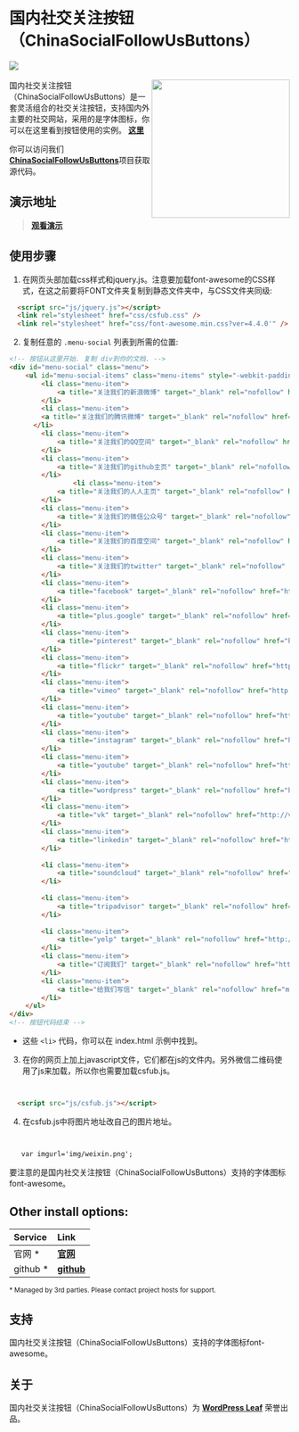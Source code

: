 # 国内社交关注按钮（ChinaSocialFollowUsButtons）
[![](http://www.wordpressleaf.com/logo.png)](http://www.wordpressleaf.com/)
<br/><br/> 
<a href="http://www.wordpressleaf.com/2016_24.html"><img align="right" src="http://kurtnoble.com/labs/rrssb/media/rrssb-preview.png" width="248" height="auto"/></a>
国内社交关注按钮（ChinaSocialFollowUsButtons）是一套灵活组合的社交关注按钮，支持国内外主要的社交网站，采用的是字体图标，你可以在这里看到按钮使用的实例。 [**这里**](http://www.wordpressleaf.com) 



你可以访问我们[**ChinaSocialFollowUsButtons**](https://github.com/yehaicao/ChinaSocialFollowUsButtons)项目获取源代码。





## 演示地址
> [**观看演示**](http://www.wordpressleaf.com/)

## 使用步骤
1) 在网页头部加载css样式和jquery.js。注意要加载font-awesome的CSS样式，在这之前要将FONT文件夹复制到静态文件夹中，与CSS文件夹同级:

```html
  <script src="js/jquery.js"></script>
  <link rel="stylesheet" href="css/csfub.css" />
  <link rel="stylesheet" href="css/font-awesome.min.css?ver=4.4.0'" />


```

2) 复制任意的 `.menu-social` 列表到所需的位置:

```html
<!-- 按钮从这里开始. 复制 div到你的文档. -->
<div id="menu-social" class="menu">
	<ul id="menu-social-items" class="menu-items" style="-webkit-padding-start: 0px;">
		<li class="menu-item">
			<a title="关注我们的新浪微博" target="_blank" rel="nofollow" href="http://weibo.com"><span class="screen-reader-text">新浪微博</span></a>
		</li>
		<li class="menu-item">
	    <a title="关注我们的腾讯微博" target="_blank" rel="nofollow" href="http://t.qq.com"><span class="screen-reader-text">腾讯微博</span></a>
	  </li>
		<li class="menu-item">
			<a title="关注我们的QQ空间" target="_blank" rel="nofollow" href="http://qzone.qq.com"><span class="screen-reader-text">QQ空间</span></a>
		</li>
		<li class="menu-item">
			<a title="关注我们的github主页" target="_blank" rel="nofollow" href="https://github.com/yehaicao/"><span class="screen-reader-text">github</span></a>
		</li>
				<li class="menu-item">
			<a title="关注我们的人人主页" target="_blank" rel="nofollow" href="https://zhan.renren.com/"><span class="screen-reader-text">github</span></a>
		</li>
		<li class="menu-item">
			<a title="关注我们的微信公众号" target="_blank" rel="nofollow" href="http://wx.qq.com"><span class="screen-reader-text">微信公众号</span></a>
		</li>
		<li class="menu-item">
			<a title="关注我们的百度空间" target="_blank" rel="nofollow" href="http://www.baidu.com"><span class="screen-reader-text">百度</span></a>
		</li>
		<li class="menu-item">
			<a title="关注我们的twitter" target="_blank" rel="nofollow" href="http://twitter.com"><span class="screen-reader-text">twitter</span></a>
		</li>
		<li class="menu-item">
			<a title="facebook" target="_blank" rel="nofollow" href="http://facebook.com"><span class="screen-reader-text">facebook</span></a>
		</li>
		<li class="menu-item">
			<a title="plus.google" target="_blank" rel="nofollow" href="http://plus.google.com"><span class="screen-reader-text">plus.google</span></a>
		</li>
		<li class="menu-item">
			<a title="pinterest" target="_blank" rel="nofollow" href="http://pinterest.com"><span class="screen-reader-text">pinterest</span></a>
		</li>
		<li class="menu-item">
			<a title="flickr" target="_blank" rel="nofollow" href="http://flickr.com"><span class="screen-reader-text">flickr</span></a>
		</li>
		<li class="menu-item">
			<a title="vimeo" target="_blank" rel="nofollow" href="http://vimeo.com"><span class="screen-reader-text">vimeo</span></a>
		</li>
		<li class="menu-item">
			<a title="youtube" target="_blank" rel="nofollow" href="http://youtube.com"><span class="screen-reader-text">youtube</span></a>
		</li>	
		<li class="menu-item">
			<a title="instagram" target="_blank" rel="nofollow" href="http://instagram.com"><span class="screen-reader-text">instagram</span></a>
		</li>		
		<li class="menu-item">
			<a title="youtube" target="_blank" rel="nofollow" href="http://youtube.com"><span class="screen-reader-text">youtube</span></a>
		</li>		
		<li class="menu-item">
			<a title="wordpress" target="_blank" rel="nofollow" href="http://wordpress.com"><span class="screen-reader-text">wordpress</span></a>
		</li>		
		<li class="menu-item">
			<a title="vk" target="_blank" rel="nofollow" href="http://vk.com"><span class="screen-reader-text">vk</span></a>
		</li>		
		<li class="menu-item">
			<a title="linkedin" target="_blank" rel="nofollow" href="http://linkedin.com"><span class="screen-reader-text">linkedin</span></a>
		</li>			
		
		<li class="menu-item">
			<a title="soundcloud" target="_blank" rel="nofollow" href="http://soundcloud.com"><span class="screen-reader-text">soundcloud</span></a>
		</li>			
		
		<li class="menu-item">
			<a title="tripadvisor" target="_blank" rel="nofollow" href="http://tripadvisor.com"><span class="screen-reader-text">tripadvisor</span></a>
		</li>			
		
		<li class="menu-item">
			<a title="yelp" target="_blank" rel="nofollow" href="http://yelp.com"><span class="screen-reader-text">yelp</span></a>
		</li>						
		<li class="menu-item">
			<a title="订阅我们" target="_blank" rel="nofollow" href="http://www.wordpressleaf.com/feed"><span class="screen-reader-text">订阅我们</span></a>
		</li>
		<li class="menu-item">
			<a title="给我们写信" target="_blank" rel="nofollow" href="mailto:admin@wordpressleaf.com"><span class="screen-reader-text">给我写信</span></a>
		</li>
	</ul>
</div>
<!-- 按钮代码结束 -->
```
- 这些 `<li>` 代码，你可以在 index.html 示例中找到。


3) 在你的网页上加上javascript文件，它们都在js的文件内。另外微信二维码使用了js来加载，所以你也需要加载csfub.js。

```html


  <script src="js/csfub.js"></script>
```


4) 在csfub.js中将图片地址改自己的图片地址。

```html


   var imgurl='img/weixin.png';
```






要注意的是国内社交关注按钮（ChinaSocialFollowUsButtons）支持的字体图标font-awesome。


## Other install options:

Service     | Link
:---------- | :-------------------------------------------------------------------------------------------------------------------------------------------------------------------------------
官网 *      | [**官网**](http://www.wordpressleaf.com/)
github *    | [**github**](https://github.com/yehaicao/ChinaSocialFollowUsButtons)

<small>* Managed by 3rd parties. Please contact project hosts for support.</small>

## 支持
国内社交关注按钮（ChinaSocialFollowUsButtons）支持的字体图标font-awesome。



## 关于
国内社交关注按钮（ChinaSocialFollowUsButtons）为 [**WordPress Leaf**](http://www.wordpressleaf.com/)  荣誉出品。